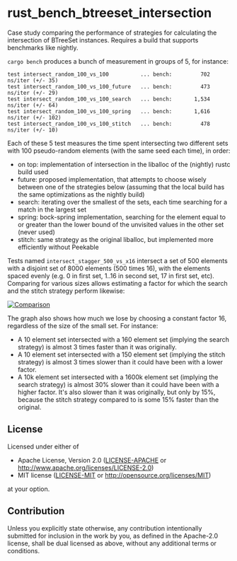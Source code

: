 # rust_bench_btreeset_intersection
Case study comparing the performance of strategies for calculating the intersection of BTreeSet instances.
Requires a build that supports benchmarks like nightly.

`cargo bench` produces a bunch of measurement in groups of 5, for instance:

    test intersect_random_100_vs_100          ... bench:         702 ns/iter (+/- 35)
    test intersect_random_100_vs_100_future   ... bench:         473 ns/iter (+/- 29)
    test intersect_random_100_vs_100_search   ... bench:       1,534 ns/iter (+/- 64)
    test intersect_random_100_vs_100_spring   ... bench:       1,616 ns/iter (+/- 102)
    test intersect_random_100_vs_100_stitch   ... bench:         478 ns/iter (+/- 10)

Each of these 5 test measures the time spent intersecting two different sets with 100 pseudo-random elements (with the same seed each time), in order:
- on top: implementation of intersection in the liballoc of the (nightly) rustc build used
- future: proposed implementation, that attempts to choose wisely between one of the strategies below (assuming that the local build has the same optimizations as the nightly build)
- search: iterating over the smallest of the sets, each time searching for a match in the largest set
- spring: bock-spring implementation, searching for the element equal to or greater than the lower bound of the unvisited values in the other set (never used)
- stitch: same strategy as the original liballoc, but implemented more efficiently without Peekable

Tests named `intersect_stagger_500_vs_x16` intersect a set of 500 elements with a disjoint set of 8000 elements (500 times 16), with the elements spaced evenly (e.g. 0 in first set, 1..16 in second set, 17 in first set, etc). Comparing for various sizes allows estimating  a factor for which the search and the stitch strategy perform likewise:

[![Comparison](https://plot.ly/~stein.somers/216.png "View interactively")](https://plot.ly/~stein.somers/216)

The graph also shows how much we lose by choosing a constant factor 16, regardless of the size of the small set.
For instance:
- A 10 element set intersected with a 160 element set (implying the search strategy) is almost 3 times faster than it was originally.
- A 10 element set intersected with a 150 element set (implying the stitch strategy) is almost 3 times slower than it could have been with a lower factor.
- A 10k element set intersected with a 1600k element set (implying the search strategy) is almost 30% slower than it could have been with a higher factor. It's also slower than it was originally, but only by 15%, because the stitch strategy compared to is some 15% faster than the original.


## License

Licensed under either of

 * Apache License, Version 2.0
   ([LICENSE-APACHE](LICENSE-APACHE) or http://www.apache.org/licenses/LICENSE-2.0)
 * MIT license
   ([LICENSE-MIT](LICENSE-MIT) or http://opensource.org/licenses/MIT)

at your option.

## Contribution

Unless you explicitly state otherwise, any contribution intentionally submitted
for inclusion in the work by you, as defined in the Apache-2.0 license, shall be
dual licensed as above, without any additional terms or conditions.
